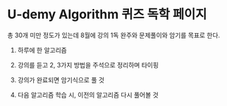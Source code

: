 # U-demy Algorithm 퀴즈 독학 페이지 
총 30개 미만 정도가 있는데 8월에 강의 1독 완주와 문제풀이와 암기를 목표로 한다. 

1. 하루에 한 알고리즘

2. 강의를 듣고 2, 3가지 방법을 주석으로 정리하며 타이핑

3. 강의가 완료되면 암기식으로 풀 것

4. 다음 알고리즘 학습 시, 이전의 알고리즘 다시 풀어볼 것 
